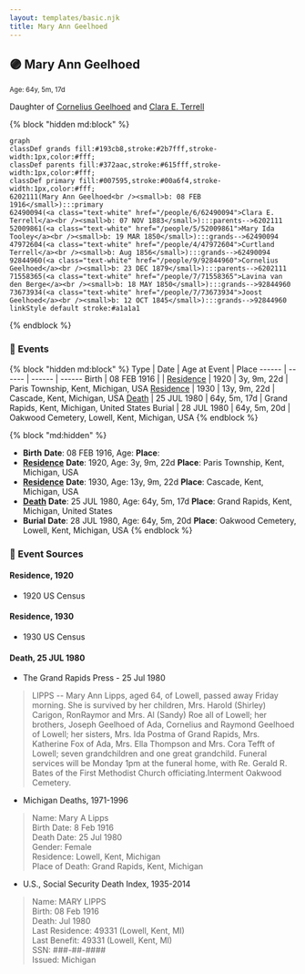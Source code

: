 ```yaml
---
layout: templates/basic.njk
title: Mary Ann Geelhoed
---
```

## 🟣 Mary Ann Geelhoed
<small>Age: 64y, 5m, 17d</small>

Daughter of [Cornelius Geelhoed](/people/9/92844960) and [Clara E. Terrell](/people/6/62490094)

{% block "hidden md:block" %}
```mermaid
graph
classDef grands fill:#193cb8,stroke:#2b7fff,stroke-width:1px,color:#fff;
classDef parents fill:#372aac,stroke:#615fff,stroke-width:1px,color:#fff;
classDef primary fill:#007595,stroke:#00a6f4,stroke-width:1px,color:#fff;
6202111(Mary Ann Geelhoed<br /><small>b: 08 FEB 1916</small>):::primary
62490094(<a class="text-white" href="/people/6/62490094">Clara E. Terrell</a><br /><small>b: 07 NOV 1883</small>):::parents-->6202111
52009861(<a class="text-white" href="/people/5/52009861">Mary Ida Tooley</a><br /><small>b: 19 MAR 1850</small>):::grands-->62490094
47972604(<a class="text-white" href="/people/4/47972604">Curtland Terrell</a><br /><small>b: Aug 1856</small>):::grands-->62490094
92844960(<a class="text-white" href="/people/9/92844960">Cornelius Geelhoed</a><br /><small>b: 23 DEC 1879</small>):::parents-->6202111
71558365(<a class="text-white" href="/people/7/71558365">Lavina van den Berge</a><br /><small>b: 18 MAY 1850</small>):::grands-->92844960
73673934(<a class="text-white" href="/people/7/73673934">Joost Geelhoed</a><br /><small>b: 12 OCT 1845</small>):::grands-->92844960
linkStyle default stroke:#a1a1a1
```
{% endblock %}

### 📆 Events

{% block "hidden md:block" %}
Type | Date | Age at Event | Place
------ | ------ | ------ | ------
Birth | 08 FEB 1916 |  |
[Residence](#event-event-0) | 1920 | 3y, 9m, 22d | Paris Township, Kent, Michigan, USA
[Residence](#event-event-1) | 1930 | 13y, 9m, 22d | Cascade, Kent, Michigan, USA
[Death](#event-event-5) | 25 JUL 1980 | 64y, 5m, 17d | Grand Rapids, Kent, Michigan, United States
Burial | 28 JUL 1980 | 64y, 5m, 20d | Oakwood Cemetery, Lowell, Kent, Michigan, USA
{% endblock %}

{% block "md:hidden" %}
- **Birth**
**Date**: 08 FEB 1916, Age:
**Place**:
- **[Residence](#event-event-0)**
**Date**: 1920, Age: 3y, 9m, 22d
**Place**: Paris Township, Kent, Michigan, USA
- **[Residence](#event-event-1)**
**Date**: 1930, Age: 13y, 9m, 22d
**Place**: Cascade, Kent, Michigan, USA
- **[Death](#event-event-5)**
**Date**: 25 JUL 1980, Age: 64y, 5m, 17d
**Place**: Grand Rapids, Kent, Michigan, United States
- **Burial**
**Date**: 28 JUL 1980, Age: 64y, 5m, 20d
**Place**: Oakwood Cemetery, Lowell, Kent, Michigan, USA
{% endblock %}

### 📰 Event Sources

#### <a id="event-event-0"></a> Residence, 1920
* 1920 US Census

#### <a id="event-event-1"></a> Residence, 1930
* 1930 US Census

#### <a id="event-event-5"></a> Death, 25 JUL 1980
* The Grand Rapids Press  - 25 Jul 1980
>   
  > LIPPS -- Mary Ann Lipps, aged 64, of Lowell, passed away Friday morning. She is survived by her children, Mrs. Harold (Shirley) Carigon, RonRaymor and Mrs. Al (Sandy) Roe all of Lowell; her brothers, Joseph Geelhoed of Ada, Cornelius and Raymond Geelhoed of Lowell; her sisters, Mrs. Ida Postma of Grand Rapids, Mrs. Katherine Fox of Ada, Mrs. Ella Thompson and Mrs. Cora Tefft of Lowell; seven grandchildren and one great grandchild. Funeral services will be Monday 1pm at the funeral home, with Re. Gerald R. Bates of the First Methodist Church officiating.Interment Oakwood Cemetery.
* Michigan Deaths, 1971-1996
>   
  > Name:  Mary A Lipps  
  > Birth Date: 8 Feb 1916  
  > Death Date: 25 Jul 1980  
  > Gender: Female  
  > Residence: Lowell, Kent, Michigan  
  > Place of Death: Grand Rapids, Kent, Michigan
* U.S., Social Security Death Index, 1935-2014
>   
  > Name: MARY LIPPS  
  > Birth: 08 Feb 1916  
  > Death: Jul 1980  
  > Last Residence: 49331 (Lowell, Kent, MI)  
  > Last Benefit: 49331 (Lowell, Kent, MI)  
  > SSN: ###-##-####  
  > Issued: Michigan

